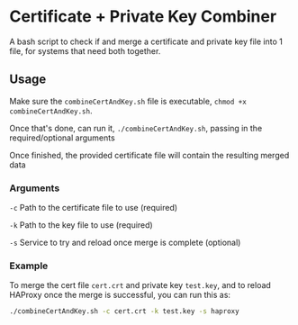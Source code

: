 # Certificate + Private Key Combiner

A bash script to check if and merge a certificate and private key file into 1 file, for systems that need both together.

## Usage
Make sure the `combineCertAndKey.sh` file is executable, `chmod +x combineCertAndKey.sh`.

Once that's done, can run it, `./combineCertAndKey.sh`, passing in the required/optional arguments

Once finished, the provided certificate file will contain the resulting merged data

### Arguments
`-c` Path to the certificate file to use (required)

`-k` Path to the key file to use (required)

`-s` Service to try and reload once merge is complete (optional)

### Example
To merge the cert file `cert.crt` and private key `test.key`, and to reload HAProxy
once the merge is successful, you can run this as:
```bash 
./combineCertAndKey.sh -c cert.crt -k test.key -s haproxy
```